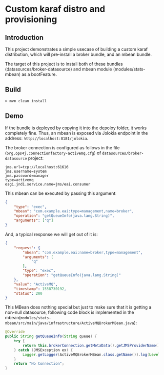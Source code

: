 # Custom karaf distro and provisioning

## Introduction

This project demonstrates a simple usecase of building a custom karaf distribution, which will pre-install a broker bundle, and an mbean bundle.

The target of this project is to install both of these bundles (datasources/broker-datasource) and mbean module (modules/stats-mbean) as a bootFeature.

## Build

`> mvn clean install`

## Demo

If the bundle is deployed by copying it into the depoloy folder, it works completely fine. Thus, an mbean is exposed via Jolokia endpoint in the address: `http://localhost:8181/jolokia`.

The broker connection is configured as follows in the file (`org.ops4j.connectionfactory-activemq.cfg`) of `datasources/broker-datasource` project:

```
jms.url=tcp://localhost:61616
jms.username=system
jms.password=manager
type=activemq
osgi.jndi.service.name=jms/eai.consumer
```

This mbean can be executed by passing this argument:

```json
{
    "type": "exec",
    "mbean": "com.example.eai:type=management,name=broker",
    "operation": "getQueueInfo(java.lang.String)",
    "arguments": ["q"]
}
```

And, a typical response we will get out of it is:

```json
{
    "request": {
        "mbean": "com.example.eai:name=broker,type=management",
        "arguments": [
            "q"
        ],
        "type": "exec",
        "operation": "getQueueInfo(java.lang.String)"
    },
    "value": "ActiveMQ",
    "timestamp": 1558730192,
    "status": 200
}
```

This MBean does nothing special but just to make sure that it is getting a non-null datasource, following code block is implemented in the mbean(`modules/stats-mbean/src/main/java/infrastructure/ActiveMQBrokerMBean.java`):

```java
@Override
public String getQueueInfo(String queue) {
    try {
        return this.brokerConnection.getMetaData().getJMSProviderName();
    } catch (JMSException ex) {
        Logger.getLogger(ActiveMQBrokerMBean.class.getName()).log(Level.SEVERE, null, ex);
    }
    return "No Connection";
}
```